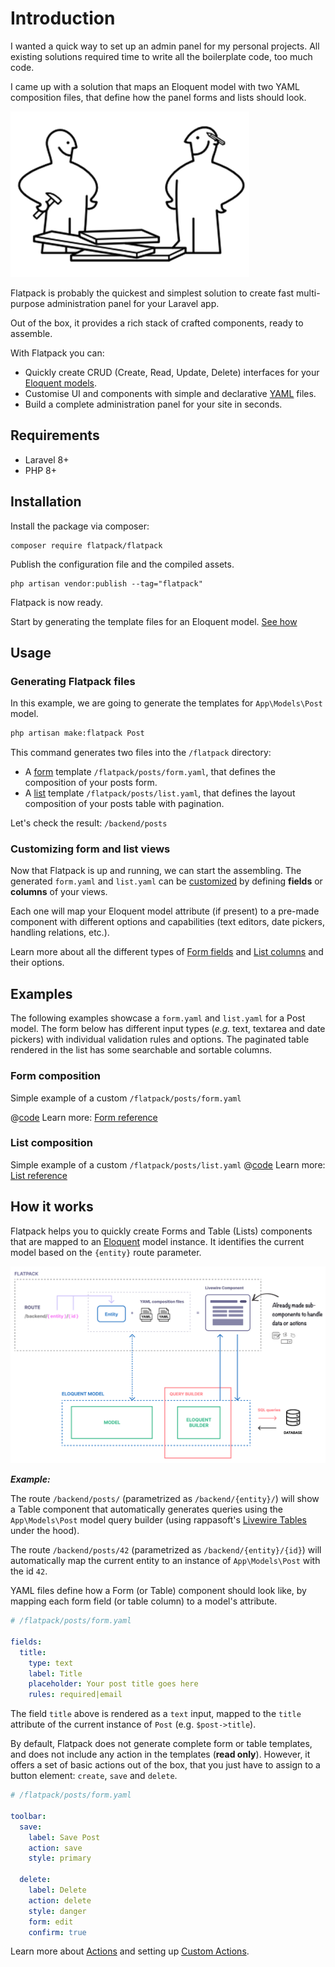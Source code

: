 # Introduction

I wanted a quick way to set up an admin panel for my personal projects.
All existing solutions required time to write all the boilerplate code, too much code.

I came up with a solution that maps an Eloquent model with two YAML composition files, that define how the panel forms and lists should look.

![Hej!](./images/assemble.png)

Flatpack is probably the quickest and simplest solution to create fast multi-purpose administration panel for your Laravel app.

Out of the box, it provides a rich stack of crafted components, ready to assemble.

With Flatpack you can:

- Quickly create CRUD (Create, Read, Update, Delete) interfaces for your [Eloquent models](https://laravel.com/docs/8.x/eloquent).
- Customise UI and components with simple and declarative [YAML](https://yaml.org/) files.
- Build a complete administration panel for your site in seconds.

## Requirements

- Laravel 8+
- PHP 8+

## Installation

Install the package via composer:

```text
composer require flatpack/flatpack
```

Publish the configuration file and the compiled assets.

```text
php artisan vendor:publish --tag="flatpack"
```

Flatpack is now ready.

Start by generating the template files for an Eloquent model. [See how](#generating-flatpack-files)

## Usage

### Generating Flatpack files

In this example, we are going to generate the templates for `App\Models\Post` model.

```sh
php artisan make:flatpack Post
```

This command generates two files into the `/flatpack` directory:

- A [form](#form-composition) template `/flatpack/posts/form.yaml`, that defines the composition of your posts form.
- A [list](#list-composition) template `/flatpack/posts/list.yaml`, that defines the layout composition of your posts table with pagination.

Let's check the result: `/backend/posts`

### Customizing form and list views

Now that Flatpack is up and running, we can start the assembling. The generated `form.yaml` and `list.yaml` can be [customized](/reference/) by defining **fields** or **columns** of your views.

Each one will map your Eloquent model attribute (if present) to a pre-made component with different options and capabilities (text editors, date pickers, handling relations, etc.).

Learn more about all the different types of [Form fields](/reference/form-fields) and [List columns](/reference/table-columns) and their options.

## Examples

The following examples showcase a `form.yaml` and `list.yaml` for a Post model.
The form below has different input types (_e.g._ text, textarea and date pickers) with individual validation rules and options. The paginated table rendered in the list has some searchable and sortable columns.

### Form composition

Simple example of a custom `/flatpack/posts/form.yaml`

@[code](../examples/posts/simple-form.yaml)
Learn more: [Form reference](/reference/form-fields)

### List composition

Simple example of a custom `/flatpack/posts/list.yaml`
@[code](../examples/posts/simple-list.yaml)
Learn more: [List reference](/reference/table-columns)

## How it works

Flatpack helps you to quickly create Forms and Table (Lists) components that are mapped to an [Eloquent](https://laravel.com/docs/8.x/eloquent) model instance. It identifies the current model based on the `{entity}` route parameter.

![How Flatpack works](./images/how-works.png)

**_Example:_**

The route `/backend/posts/` (parametrized as `/backend/{entity}/`) will show a Table component that automatically generates queries using the `App\Models\Post` model query builder (using rappasoft's [Livewire Tables](https://github.com/rappasoft/laravel-livewire-tables) under the hood).

The route `/backend/posts/42` (parametrized as `/backend/{entity}/{id}`) will automatically map the current entity to an instance of `App\Models\Post` with the id `42`.

YAML files define how a Form (or Table) component should look like, by mapping each form field (or table column) to a model's attribute.

```yaml
# /flatpack/posts/form.yaml

fields:
  title:
    type: text
    label: Title
    placeholder: Your post title goes here
    rules: required|email
```

The field `title` above is rendered as a `text` input, mapped to the `title` attribute of the current instance of `Post` (e.g. `$post->title`).

By default, Flatpack does not generate complete form or table templates, and does not include any action in the templates (**read only**). However, it offers a set of basic actions out of the box, that you just have to assign to a button element: `create`, `save` and `delete`.

```yaml
# /flatpack/posts/form.yaml

toolbar:
  save:
    label: Save Post
    action: save
    style: primary

  delete:
    label: Delete
    action: delete
    style: danger
    form: edit
    confirm: true
```

Learn more about [Actions](/) and setting up [Custom Actions](/).
